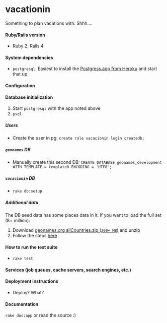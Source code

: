 # vacationin

Something to plan vacations with. Shhh....

#### Ruby/Rails version
* Ruby 2, Rails 4

#### System dependencies
* `postgresql`: Easiest to install the [Postgress.app from Heroku](http://postgresapp.com/) and start that up.

#### Configuration

#### Database initialization
1. Start `postgresql` with the app noted above
1. `psql`

##### Users
* Create the user in pg: `create role vacacionin login createdb;`

##### `geonames` DB
* Manually create this second DB:
  `CREATE DATABASE geonames_development WITH TEMPLATE = template0 ENCODING = 'UTF8';`

##### `vacacionin` DB
* `rake db:setup`

##### Additional data
The DB seed data has some places data in it. If you want to load the full set (8+ million):
  1. Download [geonames.org allCountries.zip (`200+ MB`)](http://download.geonames.org/export/dump/allCountries.zip) and unzip
  1. Follow the steps [here](https://gist.github.com/arnab/5813302)

#### How to run the test suite
* `rake test`

#### Services (job queues, cache servers, search engines, etc.)

#### Deployment instructions
* Deploy? What?

#### Documentation
`rake doc:app` or read the source :)
